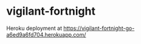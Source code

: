 # vigilant-fortnight

Heroku deployment at https://vigilant-fortnight-go-a6ed9a6fd704.herokuapp.com/ 